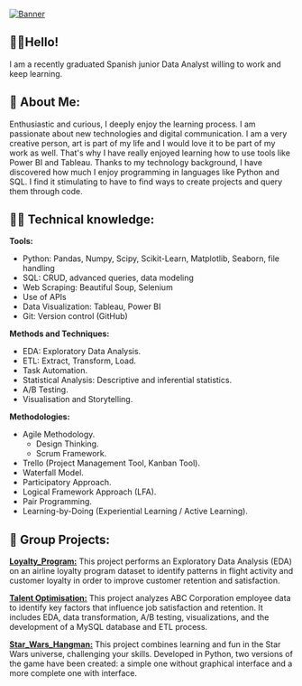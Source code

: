 [![Banner](https://github.com/BelenVN/BelenVN/blob/main/Bel%C3%A9n%20V%20N%20-%20banner%202.jpg?raw=true)](https://www.linkedin.com/in/be-va-na/)


## 🖖🏼Hello! 

I am a recently graduated Spanish junior Data Analyst willing to work and keep learning. 

## 🌸 About Me:

Enthusiastic and curious, I deeply enjoy the learning process. I am passionate about new technologies and digital communication.
I am a very creative person, art is part of my life and I would love it to be part of my work as well. That's why I have really enjoyed learning how to use tools like Power BI and Tableau.
Thanks to my technology background, I have discovered how much I enjoy programming in languages like Python and SQL. I find it stimulating to have to find ways to create projects and query them through code.

## 💪🏼 Technical knowledge:

**Tools:**
- Python: Pandas, Numpy, Scipy, Scikit-Learn, Matplotlib, Seaborn, file handling
- SQL: CRUD, advanced queries, data modeling
- Web Scraping: Beautiful Soup, Selenium
- Use of APIs
- Data Visualization: Tableau, Power BI
- Git: Version control (GitHub)

**Methods and Techniques:**
- EDA: Exploratory Data Analysis.
- ETL: Extract, Transform, Load.
- Task Automation.
- Statistical Analysis: Descriptive and inferential statistics.
- A/B Testing.
- Visualisation and Storytelling.

**Methodologies:**
- Agile Methodology.
  - Design Thinking. 
  - Scrum Framework.
- Trello (Project Management Tool, Kanban Tool).
- Waterfall Model.
- Participatory Approach.
- Logical Framework Approach (LFA).
- Pair Programming.
- Learning-by-Doing (Experiential Learning / Active Learning).

## 👭 Group Projects:

[**Loyalty_Program:**](https://github.com/BelenVN/airline-loyalty-program-EDA)
This project performs an Exploratory Data Analysis (EDA) on an airline loyalty program dataset to identify patterns in flight activity and customer loyalty in order to improve customer retention and satisfaction.

[**Talent Optimisation:**](https://github.com/BelenVN/data-analyst-proyect-ABC-Corporation) 
This project analyzes ABC Corporation employee data to identify key factors that influence job satisfaction and retention. It includes EDA, data transformation, A/B testing, visualizations, and the development of a MySQL database and ETL process.

[**Star_Wars_Hangman:**](https://github.com/BelenVN/proyecto-da-promo-b-pt-modulo-1-team-1) 
This project combines learning and fun in the Star Wars universe, challenging your skills. Developed in Python, two versions of the game have been created: a simple one without graphical interface and a more complete one with interface.
